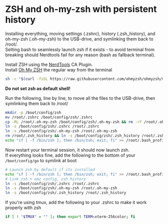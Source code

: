 # ZSH and oh-my-zsh with persistent history

Installing everything, moving settings (.zshrc), history (.zsh_history), and oh-my-zsh (.oh-my-zsh) to the USB-drive, and symlinking them back to /root/.  
Setting bash to seamlessly launch zsh if it exists - to avoid terminal from breaking should Nerdtools fail for any reason (bash as fallback terminal).  


Install ZSH using the [NerdTools](https://forums.unraid.net/topic/129200-plug-in-nerdtools/) CA Plugin.  
Install [Oh My ZSH](https://ohmyz.sh/) the regular way from the terminal  
```bash
sh -c "$(curl -fsSL https://raw.githubusercontent.com/ohmyzsh/ohmyzsh/master/tools/install.sh)"
```  
**Do not set zsh as default shell!**


Run the following, line by line, to move all the files to the USB-drive, then symlinking them back to /root/
```bash
mkdir -p /boot/config/zsh
mv /root/.zshrc /boot/config/zsh/.zshrc 
cp -RL /root/.oh-my-zsh /boot/config/zsh/.oh-my-zsh && rm -rf /root/.oh-my-zsh
ln -s /boot/config/zsh/.zshrc /root/.zshrc
ln -s /boot/config/zsh/.oh-my-zsh /root/.oh-my-zsh
rm /root/.zsh_history && ln -s /boot/config/zsh/.zsh_history /root/.zsh_history
echo "if [ -f /bin/zsh ]; then /bin/zsh; exit; fi" >> /root/.bash_profile
```

Now restart your terminal session, it should now launch zsh.  
If everything looks fine, add the following to the bottom of your `/boot/config/go` to symlink at boot
```bash
# Launch zsh by default if its installed
echo "if [ -f /bin/zsh ]; then /bin/zsh; exit; fi" >> /root/.bash_profile
# Link zsh + omz config, zsh history
ln -s /boot/config/zsh/.zshrc /root/.zshrc
ln -s /boot/config/zsh/.oh-my-zsh /root/.oh-my-zsh
ln -s /boot/config/zsh/.zsh_history /root/.zsh_history
```

If you're using tmux, add the following to your .zshrc to make it work properly with zsh  
```bash
if [ ! "$TMUX" = "" ]; then export TERM=xterm-256color; fi
```

